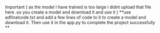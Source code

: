  Important  ( as the model i have trained is too large i didnt upload that file here .so you create a model and download it and use it )
 **use adfinalcode.txt  and add a few lines of code to it to create a model and download it. Then use it in the app.py to complete the project successfully **
